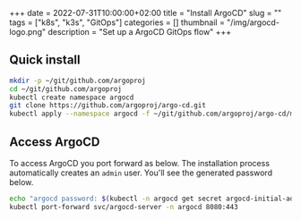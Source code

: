 +++ 
date = 2022-07-31T10:00:00+02:00
title = "Install ArgoCD"
slug = "" 
tags = ["k8s", "k3s", "GitOps"]
categories = []
thumbnail = "/img/argocd-logo.png"
description = "Set up a ArgoCD GitOps flow"
+++

## Quick install


```sh
mkdir -p ~/git/github.com/argoproj
cd ~/git/github.com/argoproj
kubectl create namespace argocd
git clone https://github.com/argoproj/argo-cd.git
kubectl apply --namespace argocd -f ~/git/github.com/argoproj/argo-cd/manifests/install.yaml
```

## Access ArgoCD

To access ArgoCD you port forward as below. The installation process automatically creates an ```admin``` user. You'll see the generated password below.

```sh
echo "argocd password: $(kubectl -n argocd get secret argocd-initial-admin-secret  -ojson | jq -r .data.password| base64 -d)"
kubectl port-forward svc/argocd-server -n argocd 8080:443
```
